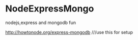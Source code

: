 NodeExpressMongo
================

nodejs,express and mongodb fun

http://howtonode.org/express-mongodb ///use this for setup
